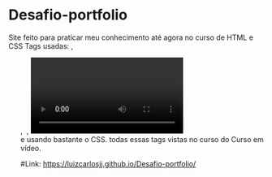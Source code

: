 # Desafio-portfolio
Site feito para praticar meu conhecimento até agora no curso de HTML e CSS
Tags usadas: <a>, <ul>, <img> , <video>, <main> e usando bastante o CSS. todas essas tags vistas no curso do Curso em vídeo.
 
#Link: https://luizcarlosjj.github.io/Desafio-portfolio/
